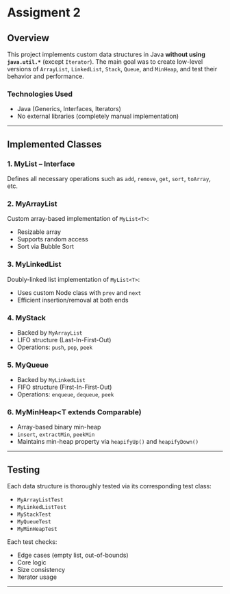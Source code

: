 # Assigment 2 

##  Overview

This project implements custom data structures in Java **without using `java.util.*`** (except `Iterator`). The main goal was to 
create low-level versions of `ArrayList`, `LinkedList`, `Stack`, `Queue`, and `MinHeap`, and test their behavior and performance.

### Technologies Used
- Java (Generics, Interfaces, Iterators)
- No external libraries (completely manual implementation)

---

## Implemented Classes

### 1. **MyList<T>** – Interface
Defines all necessary operations such as `add`, `remove`, `get`, `sort`, `toArray`, etc.

### 2. **MyArrayList<T>**
Custom array-based implementation of `MyList<T>`:
- Resizable array
- Supports random access
- Sort via Bubble Sort

### 3. **MyLinkedList<T>**
Doubly-linked list implementation of `MyList<T>`:
- Uses custom Node class with `prev` and `next`
- Efficient insertion/removal at both ends

### 4. **MyStack<T>**
- Backed by `MyArrayList`
- LIFO structure (Last-In-First-Out)
- Operations: `push`, `pop`, `peek`

### 5. **MyQueue<T>**
- Backed by `MyLinkedList`
- FIFO structure (First-In-First-Out)
- Operations: `enqueue`, `dequeue`, `peek`

### 6. **MyMinHeap<T extends Comparable<T>)**
- Array-based binary min-heap
- `insert`, `extractMin`, `peekMin`
- Maintains min-heap property via `heapifyUp()` and `heapifyDown()`

---

## Testing

Each data structure is thoroughly tested via its corresponding test class:
- `MyArrayListTest`
- `MyLinkedListTest`
- `MyStackTest`
- `MyQueueTest`
- `MyMinHeapTest`

Each test checks:
- Edge cases (empty list, out-of-bounds)
- Core logic
- Size consistency
- Iterator usage
---
